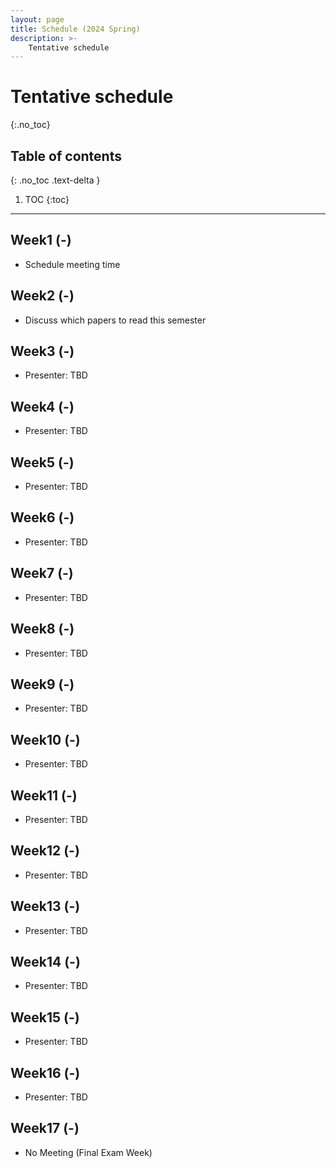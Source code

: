```yaml
---
layout: page
title: Schedule (2024 Spring)
description: >-
    Tentative schedule
---
```


# Tentative schedule
{:.no_toc}

## Table of contents
{: .no_toc .text-delta }

1. TOC
{:toc}

---

## Week1 (-)

- Schedule meeting time

## Week2 (-)

- Discuss which papers to read this semester

## Week3 (-)

- Presenter: TBD

## Week4 (-)

- Presenter: TBD

## Week5 (-)

- Presenter: TBD

## Week6 (-)

- Presenter: TBD

## Week7 (-)

- Presenter: TBD

## Week8 (-)

- Presenter: TBD

## Week9 (-)

- Presenter: TBD

## Week10 (-)

- Presenter: TBD

## Week11 (-)

- Presenter: TBD

## Week12 (-)

- Presenter: TBD

## Week13 (-)

- Presenter: TBD

## Week14 (-)

- Presenter: TBD

## Week15 (-)

- Presenter: TBD

## Week16 (-)

- Presenter: TBD

## Week17 (-)

- No Meeting (Final Exam Week)